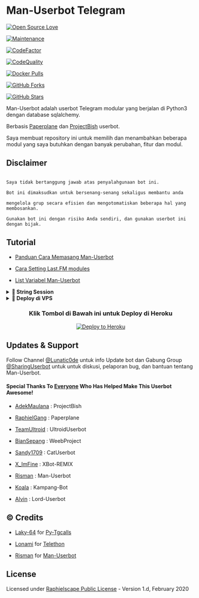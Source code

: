 # Man-Userbot Telegram

[![Open Source Love](https://badges.frapsoft.com/os/v2/open-source.png?v=103)](https://github.com/mrismanaziz/Man-Userbot)

[![Maintenance](https://img.shields.io/badge/Maintained%3F-Yes-green)](https://GitHub.com/mrismanaziz/Man-Userbot/graphs/commit-activity)

[![CodeFactor](https://www.codefactor.io/repository/github/mrismanaziz/Man-Userbot/badge)](https://www.codefactor.io/repository/github/mrismanaziz/Man-Userbot)

[![CodeQuality](https://img.shields.io/codacy/grade/a723cb464d5a4d25be3152b5d71de82d?color=blue&logo=codacy)](https://app.codacy.com/gh/mrismanaziz/Man-Userbot/dashboard)

[![Docker Pulls](https://img.shields.io/docker/pulls/mrismanaziz/man-userbot)](https://hub.docker.com/r/mrismanaziz/man-userbot/tags)

[![GitHub Forks](https://img.shields.io/github/forks/mrismanaziz/Man-Userbot?&logo=github)](https://github.com/mrismanaziz/Man-Userbot/fork)

[![GitHub Stars](https://img.shields.io/github/stars/mrismanaziz/Man-Userbot?&logo=github)](https://github.com/mrismanaziz/Man-Userbot/stargazers)

Man-Userbot adalah userbot Telegram modular yang berjalan di Python3 dengan database sqlalchemy.

Berbasis [Paperplane](https://github.com/RaphielGang/Telegram-UserBot) dan [ProjectBish](https://github.com/adekmaulana/ProjectBish) userbot.

Saya membuat repository ini untuk memilih dan menambahkan beberapa modul yang saya butuhkan dengan banyak perubahan, fitur dan modul.

## Disclaimer

```

Saya tidak bertanggung jawab atas penyalahgunaan bot ini.

Bot ini dimaksudkan untuk bersenang-senang sekaligus membantu anda

mengelola grup secara efisien dan mengotomatiskan beberapa hal yang membosankan.

Gunakan bot ini dengan risiko Anda sendiri, dan gunakan userbot ini dengan bijak.

```

## Tutorial

-  [Panduan Cara Memasang Man-Userbot](https://mrismanaziz.medium.com/cara-memasang-userbot-telegram-repo-man-userbot-deploy-di-heroku-c56d1f8b5537)

-  [Cara Setting Last.FM modules](https://telegra.ph/How-to-set-up-LastFM-module-for-Paperplane-userbot-11-02)

-  [List Variabel Man-Userbot](https://telegra.ph/List-Variabel-Heroku-untuk-Man-Userbot-09-22)

<details>

<summary><b>🔗 String Session</b></summary>

<br>

    

> Anda memerlukan API_ID & API_HASH untuk menghasilkan sesi telethon. ambil APP ID dan API Hash di my.telegram.org

<h4> Generate Session via Repl: </h4>    

<p><a href="https://repl.it/@mrismanaziz/stringenSession?lite=1&outputonly=1"><img src="https://img.shields.io/badge/Generate%20On%20Repl-blueviolet?style=for-the-badge&logo=appveyor" width="200""/></a></p>

<h4> Generate Session via Telegram StringGen Bot: </h4>    

<p><a href="https://t.me/StringManRobot"><img src="https://img.shields.io/badge/TG%20String%20Gen%20Bot-blueviolet?style=for-the-badge&logo=appveyor" width="200""/></a></p>

    

</details>

<details>

<summary><b>🔗 Deploy di VPS</b></summary>

<br>

    

### REQUIREMENTS PACKAGE !

-  Update & upgrade VPS anda `sudo apt update && upgrade -y`

-  Install Git `sudo apt install git -y`

-  Install Python3 `sudo apt install python3`

-  Install PIP / PIP3 `sudo apt install python3-pip`

-  Install NodeJs 16.X `curl -fsSL https://deb.nodesource.com/setup_16.x | sudo bash -` then do `sudo apt install -y nodejs vim`

-  Install FFMPEG `sudo apt install tree wget2 p7zip-full jq ffmpeg wget git -y`

-  Install Chrome `wget https://dl.google.com/linux/direct/google-chrome-stable_current_amd64.deb` lalu ketik `sudo apt install ./google-chrome-stable_current_amd64.deb`

### Tutorial Deploy di VPS

-  `git clone https://github.com/mrismanaziz/Man-Userbot`

-  `cd Man-Userbot`

-  `pip3 install -r requirements.txt`

-  `mv sample_config.env config.env`

-  edit config.env Anda dan isi VARS menggunakan `nano config.env` `CTRL + S ` untuk menyimpan VARS Anda, gunakan `CTRL + X` untuk keluar dan kembali ke direktori Man-Userbot

-  Buka SCRREN di VPS Anda `screen -S Man-Userbot`

-  Kemudian gunakan perintah ini untuk menyebarkan Man-Userbot `python3 -m userbot`

</details>

<h3 align="center">Klik Tombol di Bawah ini untuk Deploy di Heroku</h3>

<p align="center"><a href="https://risman.vercel.app/deploy.html"><img src="https://www.herokucdn.com/deploy/button.png" alt="Deploy to Heroku" target="_blank"/></a></p>

## Updates & Support

Follow Channel [@Lunatic0de](https://t.me/Lunatic0de) untuk info Update bot dan Gabung Group [@SharingUserbot](https://t.me/SharingUserbot) untuk untuk diskusi, pelaporan bug, dan bantuan tentang Man-Userbot.

#### Special Thanks To [Everyone](https://github.com/mrismanaziz/Man-Userbot/graphs/contributors) Who Has Helped Make This Userbot Awesome!

-  [AdekMaulana](https://github.com/adekmaulana) : ProjectBish

-  [RaphielGang](https://github.com/RaphielGang) : Paperplane

-  [TeamUltroid](https://github.com/TeamUltroid/Ultroid) :  UltroidUserbot

-  [BianSepang](https://github.com/BianSepang/WeebProject) : WeebProject

-  [Sandy1709](https://github.com/sandy1709/catuserbot) : CatUserbot

-  [X_ImFine](https://github.com/ximfine) :  XBot-REMIX

-  [Risman](https://github.com/mrismanaziz/Man-Userbot) :  Man-Userbot

-  [Koala](https://github.com/ManusiaRakitan/Kampang-Bot) : Kampang-Bot

-  [Alvin](https://github.com/Zora24/Lord-Userbot) : Lord-Userbot

## © Credits

-  [Laky-64](https://github.com/Laky-64) for [Py-Tgcalls](https://github.com/pytgcalls/pytgcalls)

-  [Lonami](https://github.com/LonamiWebs/) for [Telethon](https://github.com/LonamiWebs/Telethon)

-  [Risman](https://github.com/mrismanaziz) for [Man-Userbot](https://github.com/mrismanaziz/Man-Userbot)

## License

Licensed under [Raphielscape Public License](https://github.com/mrismanaziz/Man-Userbot/blob/Man-Userbot/LICENSE) - Version 1.d, February 2020
